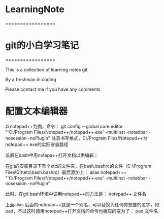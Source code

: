# LearningNote

=================
# git的小白学习笔记
=================

This is a collection of learning notes git

By a freshman in coding

Please contact me if you have any comments

# 配置文本编辑器
以notepad++为例，命令：
git config --global core.editor \
"'C:/Program Files/Notepad++/notepad++.exe' -multiInst -notabbar -nosession -noPlugin"
注意书写格式，C:/Program Files/Notepad++为notepad++.exe的实际安装路径

设置在bash中用notepa++打开文档以供编辑：

在git的安装目录下有个etc的文件夹，在bash.bashrc的文件（C:\Program Files\Git\etc\bash.bashrc）最后添加上：
alias notepad++=\
"'C:/Program Files/Notepad++/notepad++.exe' -multiInst -notabbar -nosession -noPlugin"

此时，在git bash环境中调用notepad++的方法是：
notepad++ 文件名

上面alias 后面的notepad++就是一个别名，可以替换为任何你想要的名字，如pad，不过这时调用notepad++打开文档的命令也相应的变为了： pad 文件名


